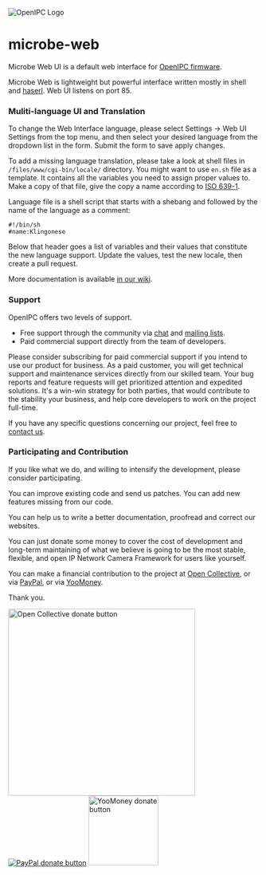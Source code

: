 ![OpenIPC Logo](https://cdn.themactep.com/images/logo_openipc.png)

microbe-web
===========

Microbe Web UI is a default web interface for [OpenIPC firmware][openipcfw].

Microbe Web is lightweight but powerful interface written mostly in shell
and [haserl][haserl]. Web UI listens on port 85.

### Muliti-language UI and Translation

To change the Web Interface language, please select Settings -> Web UI Settings
from the top menu, and then select your desired language from the dropdown list
in the form. Submit the form to save apply changes.

To add a missing language translation, please take a look at shell files in
`/files/www/cgi-bin/locale/` directory. You might want to use `en.sh` file as a
template. It contains all the variables you need to assign proper values to.
Make a copy of that file, give the copy a name according to [ISO 639-1][iso639].

Language file is a shell script that starts with a shebang and followed by the
name of the language as a comment:
```
#!/bin/sh
#name:Klingonese
```

Below that header goes a list of variables and their values that constitute the
new language support. Update the values, test the new locale, then create a pull
request.

More documentation is available [in our wiki][wiki].

### Support

OpenIPC offers two levels of support.

- Free support through the community via [chat][telegram] and
  [mailing lists][maillist].
- Paid commercial support directly from the team of developers.

Please consider subscribing for paid commercial support if you intend to use our
product for business. As a paid customer, you will get technical support and
maintenance services directly from our skilled team. Your bug reports and
feature requests will get prioritized attention and expedited solutions. It's a
win-win strategy for both parties, that would contribute to the stability your
business, and help core developers to work on the project full-time.

If you have any specific questions concerning our project, feel free to
[contact us](mailto:flyrouter@gmail.com).

### Participating and Contribution

If you like what we do, and willing to intensify the development, please
consider participating.

You can improve existing code and send us patches. You can add new features
missing from our code.

You can help us to write a better documentation, proofread and correct our
websites.

You can just donate some money to cover the cost of development and long-term
maintaining of what we believe is going to be the most stable, flexible, and
open IP Network Camera Framework for users like yourself.

You can make a financial contribution to the project
at [Open Collective][oc], or via [PayPal][pp], or via [YooMoney][ym].

Thank you.

<a href="https://opencollective.com/openipc/contribute/backer-14335/checkout" target="_blank"><img src="https://opencollective.com/webpack/donate/button@2x.png?color=blue" width="375" alt="Open Collective donate button"></a>
<a href="https://www.paypal.com/donate/?hosted_button_id=C6F7UJLA58MBS"><img src="https://www.paypalobjects.com/en_US/IT/i/btn/btn_donateCC_LG.gif" alt="PayPal donate button"></a>
<a href="https://openipc.org/donation/yoomoney.html"><img src="https://yoomoney.ru/transfer/balance-informer/balance?id=596194605&key=291C29A811B500D7" width="140" alt="YooMoney donate button"></a>

[openipcfw]: https://github.com/OpenIPC/firmware
[haserl]: http://haserl.sourceforge.net/
[iso639]: https://en.wikipedia.org/wiki/List_of_ISO_639-1_codes
[wiki]: https://github.com/OpenIPC/firmware/wiki/microbe-web
[telegram]: https://openipc.org/#telegram-chat-groups
[maillist]: https://github.com/OpenIPC/firmware/discussions
[oc]: https://opencollective.com/openipc/contribute/backer-14335/checkout
[pp]: https://www.paypal.com/donate/?hosted_button_id=C6F7UJLA58MBS
[ym]: https://openipc.org/donation/yoomoney.html

